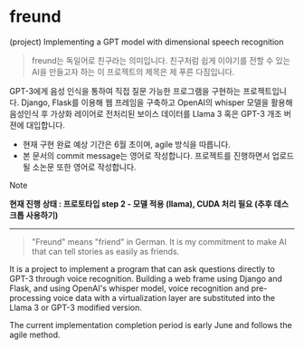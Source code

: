 # freund
(project) Implementing a GPT model with dimensional speech recognition  

> freund는 독일어로 친구라는 의미입니다. 친구처럼 쉽게 이야기를 전할 수 있는 AI을 만들고자 하는 이 프로젝트의 제목은 제 푸른 다짐입니다.  

GPT-3에게 음성 인식을 통하여 직접 질문 가능한 프로그램을 구현하는 프로젝트입니다. Django, Flask를 이용해 웹 프레임을 구축하고 OpenAI의 whisper 모델을 활용해 음성인식 후 가상화 레이어로 전처리된 보이스 데이터를 Llama 3 혹은 GPT-3 개조 버젼에 대입합니다.  

* 현재 구현 완료 예상 기간은 6월 초이며, agile 방식을 따릅니다.
* 본 문서의 commit message는 영어로 작성합니다. 프로젝트를 진행하면서 업로드 될 소논문 또한 영어로 작성합니다.

> [!NOTE]
> <b>현재 진행 상태 : 프로토타입 step 2 - 모델 적용 (llama), CUDA 처리 필요 (추후 데스크톱 사용하기)</b>


<hr>

> "Freund" means "friend" in German. It is my commitment to make AI that can tell stories as easily as friends.

It is a project to implement a program that can ask questions directly to GPT-3 through voice recognition. Building a web frame using Django and Flask, and using OpenAI's whisper model, voice recognition and pre-processing voice data with a virtualization layer are substituted into the Llama 3 or GPT-3 modified version.

The current implementation completion period is early June and follows the agile method.